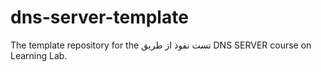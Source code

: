 # dns-server-template
The template repository for the تست نفوذ از طریق DNS SERVER  course on Learning Lab.
